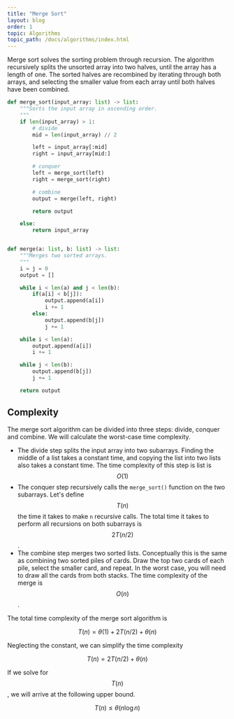 ```yaml
---
title: "Merge Sort"
layout: blog
order: 1
topic: Algorithms
topic_path: /docs/algorithms/index.html
---
```

Merge sort solves the sorting problem through recursion. The algorithm recursively splits the unsorted array into two halves, until the array has a length of one. The sorted halves are recombined by iterating through both arrays, and selecting the smaller value from each array until both halves have been combined.

```python
def merge_sort(input_array: list) -> list:
    """Sorts the input array in ascending order.
    """
    if len(input_array) > 1:
        # divide
        mid = len(input_array) // 2

        left = input_array[:mid]
        right = input_array[mid:]

        # conquer
        left = merge_sort(left)
        right = merge_sort(right)

        # combine
        output = merge(left, right)

        return output

    else:
        return input_array


def merge(a: list, b: list) -> list:
    """Merges two sorted arrays.
    """
    i = j = 0
    output = []

    while i < len(a) and j < len(b):
        if(a[i] < b[j]):
            output.append(a[i])
            i += 1
        else:
            output.append(b[j])
            j += 1

    while i < len(a):
        output.append(a[i])
        i += 1

    while j < len(b):
        output.append(b[j])
        j += 1

    return output
```

## Complexity
The merge sort algorithm can be divided into three steps: divide, conquer and combine. We will calculate the worst-case time complexity.

* The divide step splits the input array into two subarrays. Finding the middle of a list takes a constant time, and copying the list into two lists also takes a constant time. The time complexity of this step is  list is $$ O(1) $$
* The conquer step recursively calls the `merge_sort()` function on the two subarrays. Let's define $$ T(n) $$ the time it takes to make `n` recursive calls. The total time it takes to perform all recursions on both subarrays is $$ 2T(n/2) $$.
* The combine step merges two sorted lists. Conceptually this is the same as combining two sorted piles of cards. Draw the top two cards of each pile, select the smaller card, and repeat. In the worst case, you will need to draw all the cards from both stacks. The time complexity of the merge is $$ O(n) $$.

The total time complexity of the merge sort algorithm is

$$
T(n) = \theta (1) + 2T(n/2) + \theta (n)
$$

Neglecting the constant, we can simplify the time complexity

$$
T(n) = 2T(n/2) + \theta (n)
$$

If we solve for $$ T(n) $$, we will arrive at the following upper bound.

$$
T(n) \leq \theta (n \log n)
$$